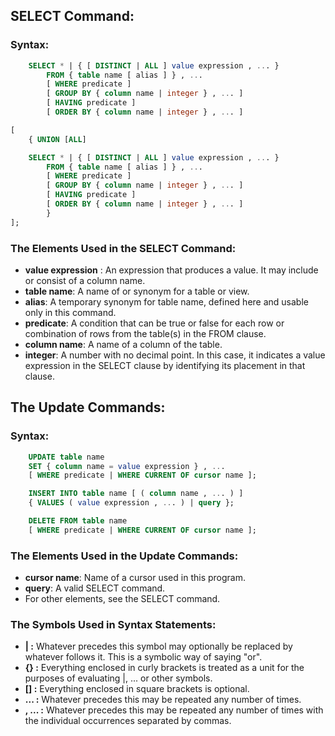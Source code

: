 ## SELECT Command:

### Syntax:

```sql
    SELECT * | { [ DISTINCT | ALL ] value expression , ... }
        FROM { table name [ alias ] } , ...
        [ WHERE predicate ]
        [ GROUP BY { column name | integer } , ... ]
        [ HAVING predicate ]
        [ ORDER BY { column name | integer } , ... ]

[ 
    { UNION [ALL]

    SELECT * | { [ DISTINCT | ALL ] value expression , ... }
        FROM { table name [ alias ] } , ...
        [ WHERE predicate ]
        [ GROUP BY { column name | integer } , ... ]
        [ HAVING predicate ]
        [ ORDER BY { column name | integer } , ... ]
        } 
];
```

### The Elements Used in the SELECT Command:

- **value expression** : An expression that produces a value. It may include or consist of a column name.
- **table name**: A name of or synonym for a table or view.
- **alias**: A temporary synonym for table name, defined here and usable only in this command.
- **predicate**: A condition that can be true or false for each row or combination of rows from the table(s) in the FROM clause.
- **column name**: A name of a column of the table.
- **integer**: A number with no decimal point. In this case, it indicates a value expression in the SELECT clause by identifying its placement in that clause.

## The Update Commands:

### Syntax:

```sql
    UPDATE table name
    SET { column name = value expression } , ...
    [ WHERE predicate | WHERE CURRENT OF cursor name ];
```

```sql
    INSERT INTO table name [ ( column name , ... ) ]
    { VALUES ( value expression , ... ) | query };
```

```sql
    DELETE FROM table name
    [ WHERE predicate | WHERE CURRENT OF cursor name ];
```

### The Elements Used in the Update Commands:

- **cursor name**: Name of a cursor used in this program.
- **query**: A valid SELECT command.
- For other elements, see the SELECT command.

### The Symbols Used in Syntax Statements:

- **| :** Whatever precedes this symbol may optionally be replaced by whatever follows it. This is a symbolic way of saying "or".
- **{} :** Everything enclosed in curly brackets is treated as a unit for the purposes of evaluating |, ... or other symbols.
- **[] :** Everything enclosed in square brackets is optional.
- **... :** Whatever precedes this may be repeated any number of times.
- **, ... :** Whatever precedes this may be repeated any number of times with the individual occurrences separated by commas.

